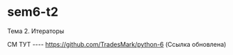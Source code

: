 # sem6-t2
Тема 2. Итераторы

СМ ТУТ ---- https://github.com/TradesMark/python-6    (Ссылка обновлена)
